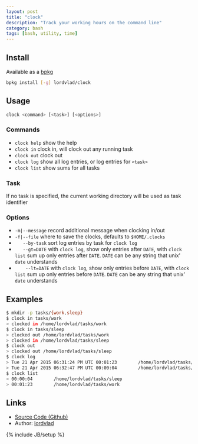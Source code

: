 ```yaml
---
layout: post
title: "clock"
description: "Track your working hours on the command line"
category: bash
tags: [bash, utility, time]
---
```


## Install

Available as a [bpkg](http://www.bpkg.sh/)

```bash
bpkg install [-g] lordvlad/clock
```

## Usage

```bash
clock <command> [<task>] [<options>]
```

### Commands

-  `clock help`    show the help
-  `clock in`      clock in, will clock out any running task
-  `clock out`     clock out
-  `clock log`     show all log entries, or log entries for `<task>`
-  `clock list`    show sums for all tasks

### Task

  If no task is specified, the current working directory
  will be used as task identifier

### Options

-  `-m|--message`      record additional message when clocking in/out
-  `-f|--file`         where to save the clocks, defaults to `$HOME/.clocks`
-  `   --by-task`      sort log entries by task for `clock log`
-  `   --gt=DATE`      with `clock log`, show only entries after `DATE`, with `clock list` sum up only entries after `DATE`.
                       `DATE` can be any string that unix' `date` understands
- `    --lt=DATE`      with `clock log`, show only entries before `DATE`, with `clock list` sum up only entries before `DATE`.
                       `DATE` can be any string that unix' `date` understands

## Examples

```bash
$ mkdir -p tasks/{work,sleep}
$ clock in tasks/work
> clocked in /home/lordvlad/tasks/work
$ clock in tasks/sleep
> clocked out /home/lordvlad/tasks/work
> clocked in /home/lordvlad/tasks/sleep
$ clock out
> clocked out /home/lordvlad/tasks/sleep
$ clock log
> Tue 21 Apr 2015 06:31:24 PM UTC 00:01:23        /home/lordvlad/tasks/work
> Tue 21 Apr 2015 06:32:47 PM UTC 00:00:04        /home/lordvlad/tasks/sleep
$ clock list
> 00:00:04        /home/lordvlad/tasks/sleep
> 00:01:23        /home/lordvlad/tasks/work
```

## Links

* [Source Code (Github)](https://github.com/lordvlad/clock)
* Author: [lordvlad](https://github.com/lordvlad)

{% include JB/setup %}
